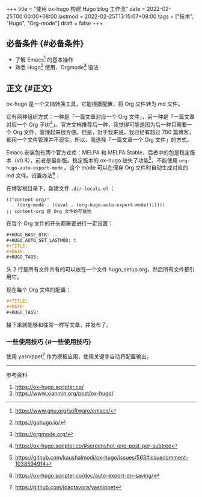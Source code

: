 +++
title = "使用 ox-hugo 构建 Hugo blog 工作流"
date = 2022-02-25T00:00:00+08:00
lastmod = 2022-02-25T13:15:07+08:00
tags = ["技术", "Hugo", "Org-mode"]
draft = false
+++

## 必备条件 {#必备条件}

-   了解 Emacs[^fn:1] 的基本操作
-   熟悉 Hugo[^fn:2] 使用、Orgmode[^fn:3] 语法


## 正文 {#正文}

ox-hugo 是一个文档转换工具，它能根据配置，将 Org 文件转为 md 文件。

它有两种组织方式：一种是「一篇文章对应一个 Org 文件」，另一种是「一篇文章对应一个 Org 子树[^fn:4]」。官方文档推荐后一种，我觉得可能是因为后一种只需要一个 Org 文件，管理起来很方便。但是，对于我来说，我已经有超过 700 篇博客，都用一个文件管理并不现实。所以，我选择「一篇文章一个 Org 文件」的方式。

Emacs 安装包有两个官方仓库：MELPA 和 MELPA Stable，后者中的包是稳定版本（v0.8），前者是最新版。稳定版本的 ox-hugo 缺失了功能[^fn:5]，不能使用 `org-hugo-auto-export-mode` 。这个 mode 可以在保存 Org 文件时自动生成对应的 md 文件。设置办法[^fn:6]：

在博客根目录下，新建文件 `.dir-locals.el` ：

```elisp
(("content-org/"
  . ((org-mode . ((eval . (org-hugo-auto-export-mode)))))))
;; content-org 是 Org 文件的存放地
```

在每个 Org 文件的开头都需要进行一定设置：

```org
#+HUGO_BASE_DIR: ..
#+HUGO_AUTO_SET_LASTMOD: t
#+TITLE:
#+DATE:
#+HUGO_TAGS:
```

头 2 行是所有文件共有的可以放在一个文件 hugo_setup.org，然后所有文件都引用它。

现在每个 Org 文件的配置：

```org
#+TITLE:
#+DATE:
#+HUGO_TAGS:
```

接下来就能够和往常一样写文章，并发布了。


### 一些使用技巧 {#一些使用技巧}

使用 yasnippet[^fn:7] 作为模板应用，使用关键字自动将配置输出。

---
参考资料

1.  <https://ox-hugo.scripter.co/>
2.  <https://www.xianmin.org/post/ox-hugo/>

[^fn:1]: <https://www.gnu.org/software/emacs/>
[^fn:2]: <https://gohugo.io/>
[^fn:3]: <https://orgmode.org/>
[^fn:4]: <https://ox-hugo.scripter.co/#screenshot-one-post-per-subtree>
[^fn:5]: <https://github.com/kaushalmodi/ox-hugo/issues/563#issuecomment-1038594914>
[^fn:6]: <https://ox-hugo.scripter.co/doc/auto-export-on-saving/>
[^fn:7]: <https://github.com/joaotavora/yasnippet>